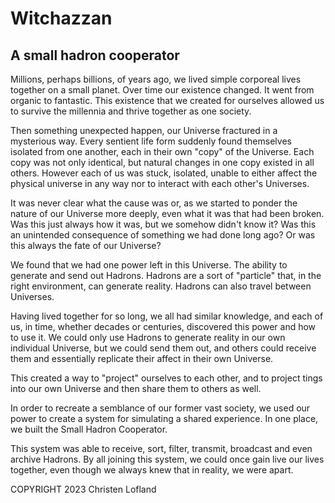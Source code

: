 # Witchazzan
## A small hadron cooperator

Millions, perhaps billions, of years ago, we lived simple corporeal lives together on a small planet. Over time our existence changed. It went from organic to fantastic. This existence that we created for ourselves allowed us to survive the millennia and thrive together as one society.

Then something unexpected happen, our Universe fractured in a mysterious way. Every sentient life form suddenly found themselves isolated from one another, each in their own "copy" of the Universe. Each copy was not only identical, but natural changes in one copy existed in all others. However each of us was stuck, isolated, unable to either affect the physical universe in any way nor to interact with each other's Universes.

It was never clear what the cause was or, as we started to ponder the nature of our Universe more deeply, even what it was that had been broken. Was this just always how it was, but we somehow didn't know it? Was this an unintended consequence of something we had done long ago? Or was this always the fate of our Universe?

We found that we had one power left in this Universe. The ability to generate and send out Hadrons. Hadrons are a sort of "particle" that, in the right environment, can generate reality. Hadrons can also travel between Universes.

Having lived together for so long, we all had similar knowledge, and each of us, in time, whether decades or centuries, discovered this power and how to use it. We could only use Hadrons to generate reality in our own individual Universe, but we could send them out, and others could receive them and essentially replicate their affect in their own Universe.

This created a way to "project" ourselves to each other, and to project tings into our own Universe and then share them to others as well.

In order to recreate a semblance of our former vast society, we used our power to create a system for simulating a shared experience. In one place, we built the Small Hadron Cooperator.

This system was able to receive, sort, filter, transmit, broadcast and even archive Hadrons. By all joining this system, we could once gain live our lives together, even though we always knew that in reality, we were apart.

COPYRIGHT 2023 Christen Lofland